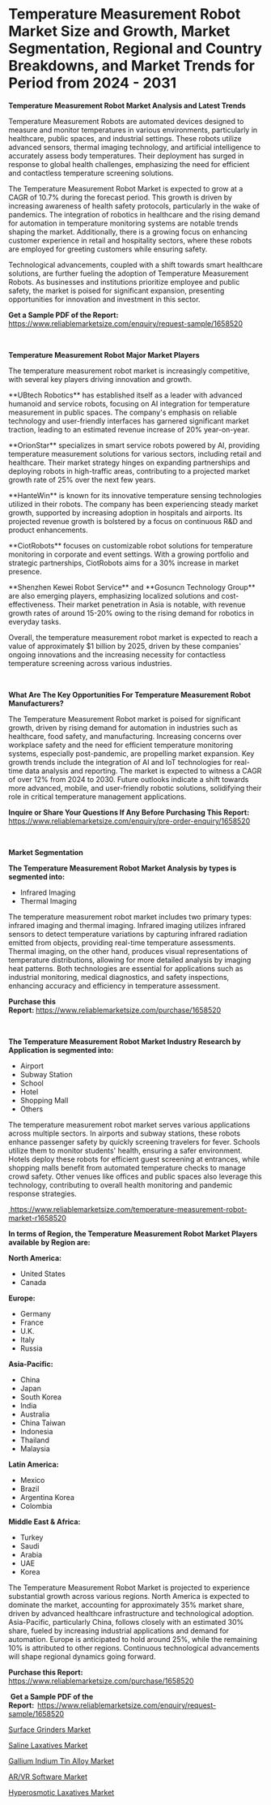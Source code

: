 <p><h1>Temperature Measurement Robot Market Size and Growth, Market Segmentation, Regional and Country Breakdowns, and Market Trends for Period from 2024 -  2031</h1></p><p><strong>Temperature Measurement Robot Market Analysis and Latest Trends</strong></p>
<p><p>Temperature Measurement Robots are automated devices designed to measure and monitor temperatures in various environments, particularly in healthcare, public spaces, and industrial settings. These robots utilize advanced sensors, thermal imaging technology, and artificial intelligence to accurately assess body temperatures. Their deployment has surged in response to global health challenges, emphasizing the need for efficient and contactless temperature screening solutions.</p><p>The Temperature Measurement Robot Market is expected to grow at a CAGR of 10.7% during the forecast period. This growth is driven by increasing awareness of health safety protocols, particularly in the wake of pandemics. The integration of robotics in healthcare and the rising demand for automation in temperature monitoring systems are notable trends shaping the market. Additionally, there is a growing focus on enhancing customer experience in retail and hospitality sectors, where these robots are employed for greeting customers while ensuring safety.</p><p>Technological advancements, coupled with a shift towards smart healthcare solutions, are further fueling the adoption of Temperature Measurement Robots. As businesses and institutions prioritize employee and public safety, the market is poised for significant expansion, presenting opportunities for innovation and investment in this sector.</p></p>
<p><strong>Get a Sample PDF of the Report:&nbsp;</strong> <a href="https://www.reliablemarketsize.com/enquiry/request-sample/1658520?utm_campaign=1176&utm_medium=2&utm_source=Github&utm_content=ia&utm_term=28092024&utm_id=temperature-measurement-robot">https://www.reliablemarketsize.com/enquiry/request-sample/1658520</a></p>
<p>&nbsp;</p>
<p><strong>Temperature Measurement Robot Major Market Players</strong></p>
<p><p>The temperature measurement robot market is increasingly competitive, with several key players driving innovation and growth. </p><p>**UBtech Robotics** has established itself as a leader with advanced humanoid and service robots, focusing on AI integration for temperature measurement in public spaces. The company's emphasis on reliable technology and user-friendly interfaces has garnered significant market traction, leading to an estimated revenue increase of 20% year-on-year.</p><p>**OrionStar** specializes in smart service robots powered by AI, providing temperature measurement solutions for various sectors, including retail and healthcare. Their market strategy hinges on expanding partnerships and deploying robots in high-traffic areas, contributing to a projected market growth rate of 25% over the next few years.</p><p>**HanteWin** is known for its innovative temperature sensing technologies utilized in their robots. The company has been experiencing steady market growth, supported by increasing adoption in hospitals and airports. Its projected revenue growth is bolstered by a focus on continuous R&D and product enhancements.</p><p>**CiotRobots** focuses on customizable robot solutions for temperature monitoring in corporate and event settings. With a growing portfolio and strategic partnerships, CiotRobots aims for a 30% increase in market presence.</p><p>**Shenzhen Kewei Robot Service** and **Gosuncn Technology Group** are also emerging players, emphasizing localized solutions and cost-effectiveness. Their market penetration in Asia is notable, with revenue growth rates of around 15-20% owing to the rising demand for robotics in everyday tasks.</p><p>Overall, the temperature measurement robot market is expected to reach a value of approximately $1 billion by 2025, driven by these companies' ongoing innovations and the increasing necessity for contactless temperature screening across various industries.</p></p>
<p>&nbsp;</p>
<p><strong>What Are The Key Opportunities For Temperature Measurement Robot Manufacturers?</strong></p>
<p><p>The Temperature Measurement Robot market is poised for significant growth, driven by rising demand for automation in industries such as healthcare, food safety, and manufacturing. Increasing concerns over workplace safety and the need for efficient temperature monitoring systems, especially post-pandemic, are propelling market expansion. Key growth trends include the integration of AI and IoT technologies for real-time data analysis and reporting. The market is expected to witness a CAGR of over 12% from 2024 to 2030. Future outlooks indicate a shift towards more advanced, mobile, and user-friendly robotic solutions, solidifying their role in critical temperature management applications.</p></p>
<p><strong>Inquire or Share Your Questions If Any Before Purchasing This Report:</strong> <a href="https://www.reliablemarketsize.com/enquiry/pre-order-enquiry/1658520?utm_campaign=1176&utm_medium=2&utm_source=Github&utm_content=ia&utm_term=28092024&utm_id=temperature-measurement-robot">https://www.reliablemarketsize.com/enquiry/pre-order-enquiry/1658520</a></p>
<p>&nbsp;</p>
<p><strong>Market Segmentation</strong></p>
<p><strong>The Temperature Measurement Robot Market Analysis by types is segmented into:</strong></p>
<p><ul><li>Infrared Imaging</li><li>Thermal Imaging</li></ul></p>
<p><p>The temperature measurement robot market includes two primary types: infrared imaging and thermal imaging. Infrared imaging utilizes infrared sensors to detect temperature variations by capturing infrared radiation emitted from objects, providing real-time temperature assessments. Thermal imaging, on the other hand, produces visual representations of temperature distributions, allowing for more detailed analysis by imaging heat patterns. Both technologies are essential for applications such as industrial monitoring, medical diagnostics, and safety inspections, enhancing accuracy and efficiency in temperature assessment.</p></p>
<p><strong>Purchase this Report:&nbsp;</strong><a href="https://www.reliablemarketsize.com/purchase/1658520?utm_campaign=1176&utm_medium=2&utm_source=Github&utm_content=ia&utm_term=28092024&utm_id=temperature-measurement-robot">https://www.reliablemarketsize.com/purchase/1658520</a></p>
<p>&nbsp;</p>
<p><strong>The Temperature Measurement Robot Market Industry Research by Application is segmented into:</strong></p>
<p><ul><li>Airport</li><li>Subway Station</li><li>School</li><li>Hotel</li><li>Shopping Mall</li><li>Others</li></ul></p>
<p><p>The temperature measurement robot market serves various applications across multiple sectors. In airports and subway stations, these robots enhance passenger safety by quickly screening travelers for fever. Schools utilize them to monitor students' health, ensuring a safer environment. Hotels deploy these robots for efficient guest screening at entrances, while shopping malls benefit from automated temperature checks to manage crowd safety. Other venues like offices and public spaces also leverage this technology, contributing to overall health monitoring and pandemic response strategies.</p></p>
<p><a href="https://www.reliablemarketsize.com/temperature-measurement-robot-market-r1658520?utm_campaign=1176&utm_medium=2&utm_source=Github&utm_content=ia&utm_term=28092024&utm_id=temperature-measurement-robot">&nbsp;https://www.reliablemarketsize.com/temperature-measurement-robot-market-r1658520</a></p>
<p><strong>In terms of Region, the Temperature Measurement Robot Market Players available by Region are:</strong></p>
<p>
    <p> <strong> North America: </strong>
        <ul>
            <li>United States</li>
            <li>Canada</li>
        </ul>
        </p> 
    <p> <strong> Europe: </strong>
        <ul>
            <li>Germany</li>
            <li>France</li>
            <li>U.K.</li>
            <li>Italy</li>
            <li>Russia</li>
        </ul>
        </p> 
    <p> <strong> Asia-Pacific: </strong>
        <ul>
            <li>China</li>
            <li>Japan</li>
            <li>South Korea</li>
            <li>India</li>
            <li>Australia</li>
            <li>China Taiwan</li>
            <li>Indonesia</li>
            <li>Thailand</li>
            <li>Malaysia</li>
        </ul>
        </p> 
    <p> <strong> Latin America: </strong>
        <ul>
            <li>Mexico</li>
            <li>Brazil</li>
            <li>Argentina Korea</li>
            <li>Colombia</li>
        </ul>
        </p> 
    <p> <strong> Middle East & Africa: </strong>
        <ul>
            <li>Turkey</li>
            <li>Saudi</li>
            <li>Arabia</li>
            <li>UAE</li>
            <li>Korea</li>
        </ul>
    </p>
    </p>
<p><p>The Temperature Measurement Robot Market is projected to experience substantial growth across various regions. North America is expected to dominate the market, accounting for approximately 35% market share, driven by advanced healthcare infrastructure and technological adoption. Asia-Pacific, particularly China, follows closely with an estimated 30% share, fueled by increasing industrial applications and demand for automation. Europe is anticipated to hold around 25%, while the remaining 10% is attributed to other regions. Continuous technological advancements will shape regional dynamics going forward.</p></p>
<p><strong>Purchase this Report: </strong><a href="https://www.reliablemarketsize.com/purchase/1658520?utm_campaign=1176&utm_medium=2&utm_source=Github&utm_content=ia&utm_term=28092024&utm_id=temperature-measurement-robot">https://www.reliablemarketsize.com/purchase/1658520</a></p>
<p>&nbsp;<strong>Get a Sample PDF of the Report:&nbsp;&nbsp;</strong><a href="https://www.reliablemarketsize.com/enquiry/request-sample/1658520?utm_campaign=1176&utm_medium=2&utm_source=Github&utm_content=ia&utm_term=28092024&utm_id=temperature-measurement-robot">https://www.reliablemarketsize.com/enquiry/request-sample/1658520</a></p>
<p><strong></strong></p>
<p><p><a href="https://issuu.com/reportprime-2/docs/surface-grinders-market-size-2030.p_bd3b25bd677e70?utm_campaign=1176&utm_medium=2&utm_source=Github&utm_content=ia&utm_term=28092024&utm_id=temperature-measurement-robot">Surface Grinders Market</a></p><p><a href="https://www.linkedin.com/pulse/saline-laxatives-market-forecasts-trends-impact-analysis-3mu3e?trackingId=WHpnMVUuRhGtNt6ZKjjhXw%3D%3D&utm_campaign=1176&utm_medium=2&utm_source=Github&utm_content=ia&utm_term=28092024&utm_id=temperature-measurement-robot">Saline Laxatives Market</a></p><p><a href="https://www.linkedin.com/pulse/navigating-gallium-indium-tin-alloy-market-expert-analysis-mujif?utm_campaign=1176&utm_medium=2&utm_source=Github&utm_content=ia&utm_term=28092024&utm_id=temperature-measurement-robot">Gallium Indium Tin Alloy Market</a></p><p><a href="https://issuu.com/reportprime-2/docs/arvr-software-market-size-2030.pptx_b642d341223be1?utm_campaign=1176&utm_medium=2&utm_source=Github&utm_content=ia&utm_term=28092024&utm_id=temperature-measurement-robot">AR/VR Software Market</a></p><p><a href="https://www.linkedin.com/pulse/how-hyperosmotic-laxatives-market-evolved-key-trends-mvsqe?trackingId=gk7DtCSXREaa3%2FWnCT9mwA%3D%3D&utm_campaign=1176&utm_medium=2&utm_source=Github&utm_content=ia&utm_term=28092024&utm_id=temperature-measurement-robot">Hyperosmotic Laxatives Market</a></p></p>